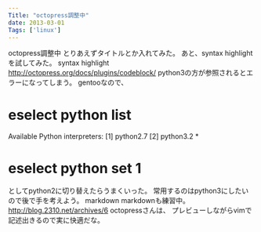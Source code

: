 ```yaml
---
Title: "octopress調整中"
date: 2013-03-01
Tags: ['linux']
---
```


octopress調整中
とりあえずタイトルとか入れてみた。 あと、syntax highlightを試してみた。
syntax highlight
http://octopress.org/docs/plugins/codeblock/
python3の方が参照されるとエラーになってしまう。 gentooなので、
# eselect python list
Available Python interpreters:
[1]   python2.7
[2]   python3.2 *
# eselect python set 1

としてpython2に切り替えたらうまくいった。
常用するのはpython3にしたいので後で手を考えよう。
markdown
markdownも練習中。 http://blog.2310.net/archives/6
octopressさんは、 プレビューしながらvimで記述出きるので実に快適だな。
